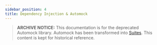 ```yaml
---
sidebar_position: 4
title: Dependency Injection & Automock
---
```


> **ARCHIVE NOTICE:** This documentation is for the deprecated Automock library. Automock has been transformed into [Suites](https://suites.dev). This content is kept for historical reference.

